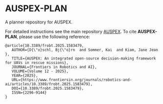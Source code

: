# AUSPEX-PLAN
A planner repository for AUSPEX.

For detailed instructions see the main repository [AUSPEX](https://github.com/UniBwM-IFS-AILab/AUSPEX).
To cite **AUSPEX-PLAN**, please use the following reference:
```
@article{10.3389/frobt.2025.1583479,
   AUTHOR={D{\"o}schl, Bj{\"o}rn  and Sommer, Kai  and Kiam, Jane Jean },
   TITLE={AUSPEX: An integrated open-source decision-making framework for UAVs in rescue missions},
   JOURNAL={Frontiers in Robotics and AI},
   VOLUME={Volume 12 - 2025},
   YEAR={2025},
   URL={https://www.frontiersin.org/journals/robotics-and-ai/articles/10.3389/frobt.2025.1583479},
   DOI={10.3389/frobt.2025.1583479},
   ISSN={2296-9144}
}
```

